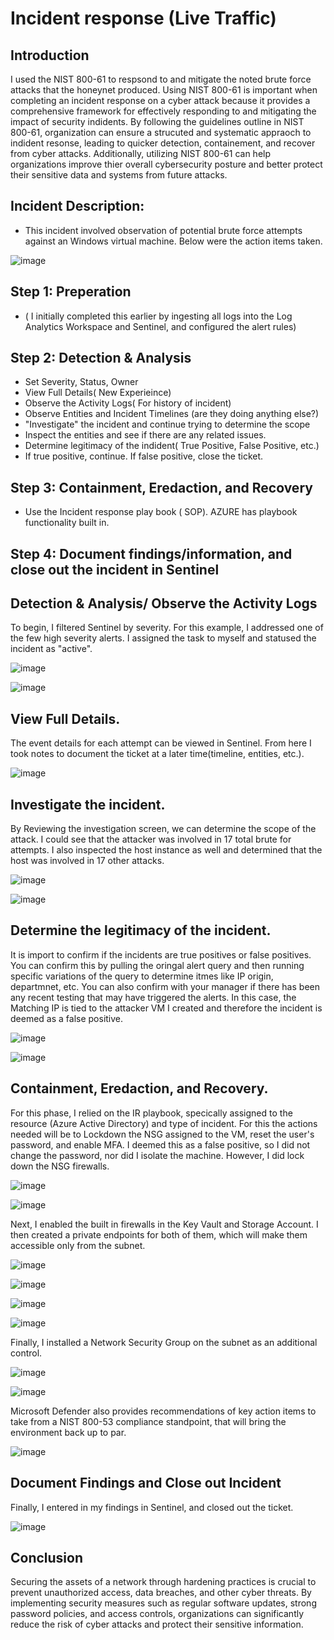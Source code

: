 # Incident response (Live Traffic)




## Introduction
I used the NIST 800-61 to respsond to and mitigate the noted brute force attacks that the honeynet produced.   Using NIST 800-61 is important when completing an incident response on a cyber attack because it provides a comprehensive framework for effectively responding to and mitigating the impact of security indidents. By following the guidelines outline in NIST 800-61, organization can ensure a strucuted and systematic appraoch to indident resonse, leading to quicker detection, containement, and recover from cyber attacks. Additionally, utilizing NIST 800-61 can help organizations improve thier overall cybersecurity posture and better protect their sensitive data and systems from future attacks. 


## Incident Description:
- This incident involved observation of potential brute force attempts against an Windows virtual machine. Below were the action items taken.



![image](https://github.com/dbriones49/Incident-Response/assets/143753667/1ae97c06-4065-4122-8323-3377aae59d06)



## Step 1: Preperation
- ( I initially completed this earlier by ingesting all logs into the Log Analytics Workspace and Sentinel, and configured the alert rules)


## Step 2: Detection & Analysis
- Set Severity, Status, Owner
- View Full Details( New Experieince)
- Observe the Activity Logs( For history of incident)
- Observe Entities and Incident Timelines (are they doing anything else?)
- "Investigate" the incident and continue trying to determine the scope
- Inspect the entities and see if there are any related issues.
- Determine legitimacy of the indident( True Positive, False Positive, etc.)
- If true positive, continue. If false positive, close the ticket.

## Step 3: Containment, Eredaction, and Recovery
- Use the Incident response play book ( SOP). AZURE has playbook functionality built in. 


## Step 4: Document findings/information, and close out the incident in Sentinel
  





## Detection & Analysis/ Observe the Activity Logs
To begin, I filtered Sentinel by severity. For this example, I addressed one of the few high severity alerts. I assigned the task to myself and statused the incident as "active".

![image](https://github.com/dbriones49/Incident-Response/assets/143753667/9d7bd041-616e-4970-a665-b78fa074d6e9)


![image](https://github.com/dbriones49/Incident-Response/assets/143753667/4329508a-8ba6-4194-8826-6f63c1f2ea4d)


## View Full Details.
The event details for each attempt can be viewed in Sentinel. From here I took notes to document the ticket at a later time(timeline, entities, etc.).


![image](https://github.com/dbriones49/Incident-Response/assets/143753667/54195b25-7ba8-43cb-98ee-195450d6fbd7)




## Investigate the incident.
By Reviewing the investigation screen, we can determine the scope of the attack. I could see that the attacker was involved in 17 total brute for attempts. I also inspected the host instance as well and determined that the host was involved in 17 other attacks. 


![image](https://github.com/dbriones49/Incident-Response/assets/143753667/60da6b6e-0698-41e8-8538-1e9f863c1f8e)


![image](https://github.com/dbriones49/Incident-Response/assets/143753667/17ec5de8-3621-42e4-b532-34b01f199451)



## Determine the legitimacy of the incident.
It is import to confirm if the incidents are true positives or false positives. You can confirm this by pulling the oringal alert query and then running specific variations of the query to determine itmes like IP origin, departmnet, etc. You can also confirm with your manager if there has been any recent testing that may have triggered the alerts. In this case, the Matching IP is tied to the attacker VM I created and therefore the incident is deemed as a false positive. 





![image](https://github.com/dbriones49/Incident-Response/assets/143753667/02e2adc0-a577-48cf-8cf6-7cc267b46325)


![image](https://github.com/dbriones49/Incident-Response/assets/143753667/10b872bb-252a-4b2d-b35d-9cd1cc5f2609)




## Containment, Eredaction, and Recovery.

For this phase, I relied on the IR playbook, specically assigned to the resource (Azure Active Directory) and type of incident. For this the actions needed will be to  Lockdown the NSG assigned to the VM, reset the user's password, and enable MFA. I deemed this as a false positive, so I did not change the password, nor did I isolate the machine. However, I did lock down the NSG firewalls. 




![image](https://github.com/dbriones49/Incident-Response/assets/143753667/3107dc02-b69b-4478-a8a9-9b8b7c159895)





![image](https://github.com/dbriones49/Incident-Response/assets/143753667/3a30bf1c-7245-4f3e-916d-99eff5468048)



Next, I enabled the built in firewalls in the Key Vault and Storage Account. I then created a private endpoints for both of them, which will make them accessible only from the subnet. 



![image](https://github.com/dbriones49/Incident-Response/assets/143753667/72d89802-7584-4c62-b24a-f905c3c51595)





![image](https://github.com/dbriones49/Incident-Response/assets/143753667/a8441724-037b-4be7-85d9-cbec10fbb154)






![image](https://github.com/dbriones49/Incident-Response/assets/143753667/abb81233-a5ed-45b6-9385-cd8621ca41ef)






![image](https://github.com/dbriones49/Incident-Response/assets/143753667/b64c25bf-5830-4037-8a42-e7902943d38d)





Finally, I installed a Network Security Group on the subnet as an additional control.




![image](https://github.com/dbriones49/Incident-Response/assets/143753667/613cee56-98e5-4cb0-98d7-f302537c9051)







![image](https://github.com/dbriones49/Incident-Response/assets/143753667/f5fecfcb-d309-4fa4-8ac0-387c36da868d)
















Microsoft Defender also provides recommendations of key action items to take from a NIST 800-53 compliance standpoint, that will bring the environment back up to par.   






![image](https://github.com/dbriones49/Incident-Response/assets/143753667/e55419b7-5e64-47f4-b9fa-863e5c4f223f)











 ## Document Findings and Close out Incident
 Finally, I entered in my findings in Sentinel, and closed out the ticket.
 


![image](https://github.com/dbriones49/Incident-Response/assets/143753667/e2b57f17-1421-409a-9903-ea7a51b08aa1)









## Conclusion


Securing the assets of a network through hardening practices is crucial to prevent unauthorized access, data breaches, and other cyber threats. By implementing security measures such as regular software updates, strong password policies, and access controls, organizations can significantly reduce the risk of cyber attacks and protect their sensitive information. 

